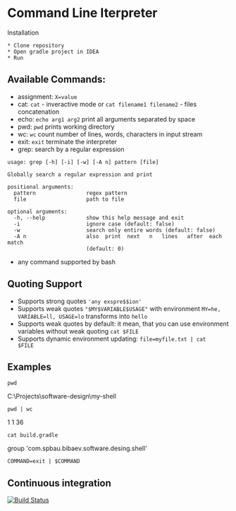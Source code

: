 # Command Line Iterpreter

Installation
```
* Clone repository
* Open gradle project in IDEA
* Run
```
## Available Commands:
* assignment: `X=value`
* cat: `cat` - inveractive mode or `cat filename1 filename2` - files concatenation
* echo: `echo arg1 arg2` print all arguments separated by space
* pwd: `pwd` prints working directory
* wc: `wc` count number of lines, words, characters in input stream
* exit: `exit` terminate the interpreter
* grep: search by a regular expression
```
usage: grep [-h] [-i] [-w] [-A n] pattern [file]

Globally search a regular expression and print

positional arguments:
  pattern                regex pattern
  file                   path to file

optional arguments:
  -h, --help             show this help message and exit
  -i                     ignore case (default: false)
  -w                     search only entire words (default: false)
  -A n                   also  print  next   n   lines   after  each  match
                         (default: 0)
```
* any command supported by bash

## Quoting Support
* Supports strong quotes `'any exspre$$ion'`
* Supports weak quotes `"$MY$VARIABLE$USAGE"` with environment `MY=he, VARIABLE=ll, USAGE=lo` transforms into `hello`
* Supports weak quotes by default: it mean, that you can use environment variables without weak quoting `cat $FILE`
* Supports dynamic environment updating: <code>file=myfile.txt &#124; cat $FILE</code> 

## Examples
`pwd`

C:\Projects\software-design\my-shell

<code>pwd &#124; wc </code>

1 	1 	36

`cat build.gradle`

group 'com.spbau.bibaev.software.desing.shell'


`COMMAND=exit | $COMMAND`

## Continuous integration
[![Build Status](https://travis-ci.org/Roenke/software-design.svg?branch=ha1-shell)](https://travis-ci.org/Roenke/software-design)

